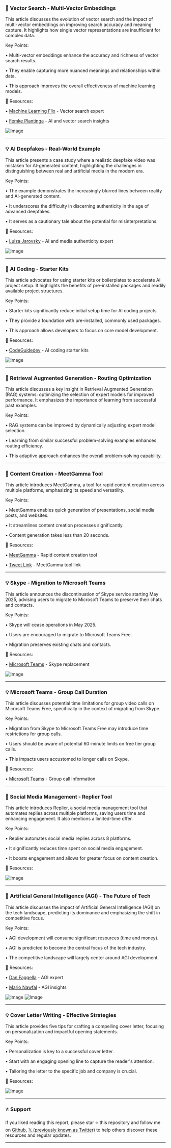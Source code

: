 ### 🤖 Vector Search - Multi-Vector Embeddings

This article discusses the evolution of vector search and the impact of multi-vector embeddings on improving search accuracy and meaning capture.  It highlights how single vector representations are insufficient for complex data.

Key Points:

• Multi-vector embeddings enhance the accuracy and richness of vector search results.


•  They enable capturing more nuanced meanings and relationships within data.


• This approach improves the overall effectiveness of machine learning models.


🔗 Resources:

• [Machine Learning Flix](https://x.com/machinelearnflx) -  Vector search expert


• [Femke Plantinga](https://x.com/femke_plantinga) -  AI and vector search insights


![Image](https://pbs.twimg.com/tweet_video_thumb/Gk4MclMXYAA6f7u.jpg)


---
### 💡 AI Deepfakes - Real-World Example

This article presents a case study where a realistic deepfake video was mistaken for AI-generated content, highlighting the challenges in distinguishing between real and artificial media in the modern era.

Key Points:

• The example demonstrates the increasingly blurred lines between reality and AI-generated content.


• It underscores the difficulty in discerning authenticity in the age of advanced deepfakes.


• It serves as a cautionary tale about the potential for misinterpretations.


🔗 Resources:

• [Luiza Jarovsky](https://x.com/LuizaJarovsky) -  AI and media authenticity expert


![Image](https://pbs.twimg.com/ext_tw_video_thumb/1895879844010807296/pu/img/Hts9gl9xf0nuKtqF.jpg)


---
### 🚀 AI Coding - Starter Kits

This article advocates for using starter kits or boilerplates to accelerate AI project setup. It highlights the benefits of pre-installed packages and readily available project structures.

Key Points:

• Starter kits significantly reduce initial setup time for AI coding projects.


• They provide a foundation with pre-installed, commonly used packages.


• This approach allows developers to focus on core model development.


🔗 Resources:

• [CodeGuidedev](https://x.com/CodeGuidedev) - AI coding starter kits


![Image](https://pbs.twimg.com/media/Gk-DPgqX0AA1xzM?format=jpg&name=small)


---
### 🤖 Retrieval Augmented Generation - Routing Optimization

This article discusses a key insight in Retrieval Augmented Generation (RAG) systems: optimizing the selection of expert models for improved performance.  It emphasizes the importance of learning from successful past examples.

Key Points:

• RAG systems can be improved by dynamically adjusting expert model selection.


• Learning from similar successful problem-solving examples enhances routing efficiency.


• This adaptive approach enhances the overall problem-solving capability.



---
### 🚀 Content Creation - MeetGamma Tool

This article introduces MeetGamma, a tool for rapid content creation across multiple platforms, emphasizing its speed and versatility.

Key Points:

• MeetGamma enables quick generation of presentations, social media posts, and websites.


• It streamlines content creation processes significantly.


•  Content generation takes less than 20 seconds.


🔗 Resources:

• [MeetGamma](https://x.com/MeetGamma) -  Rapid content creation tool


• [Tweet Link](https://t.co/95ZaUpK3VX) -  MeetGamma tool link


---
### 💡 Skype - Migration to Microsoft Teams

This article announces the discontinuation of Skype service starting May 2025, advising users to migrate to Microsoft Teams to preserve their chats and contacts.

Key Points:

• Skype will cease operations in May 2025.


•  Users are encouraged to migrate to Microsoft Teams Free.


• Migration preserves existing chats and contacts.


🔗 Resources:

• [Microsoft Teams](https://www.microsoft.com/en-us/microsoft-teams/group-chat-software) -  Skype replacement


![Image](https://pbs.twimg.com/media/Gk4XDttXsAAu5lO.jpg)


---
### 💡 Microsoft Teams - Group Call Duration

This article discusses potential time limitations for group video calls on Microsoft Teams Free, specifically in the context of migrating from Skype.

Key Points:

•  Migration from Skype to Microsoft Teams Free may introduce time restrictions for group calls.


• Users should be aware of potential 60-minute limits on free tier group calls.


• This impacts users accustomed to longer calls on Skype.



🔗 Resources:

• [Microsoft Teams](https://www.microsoft.com/en-us/microsoft-teams/group-chat-software) -  Group call information


---
### 🚀 Social Media Management - Replier Tool

This article introduces Replier, a social media management tool that automates replies across multiple platforms, saving users time and enhancing engagement.  It also mentions a limited-time offer.

Key Points:

• Replier automates social media replies across 8 platforms.


• It significantly reduces time spent on social media engagement.


• It boosts engagement and allows for greater focus on content creation.


🔗 Resources:

![Image](https://pbs.twimg.com/ext_tw_video_thumb/1895845935240151040/pu/img/1QU17sGuulYx77V6.jpg)


---
### 🤖 Artificial General Intelligence (AGI) - The Future of Tech

This article discusses the impact of Artificial General Intelligence (AGI) on the tech landscape, predicting its dominance and emphasizing the shift in competitive focus.

Key Points:

• AGI development will consume significant resources (time and money).


• AGI is predicted to become the central focus of the tech industry.


• The competitive landscape will largely center around AGI development.


🔗 Resources:

• [Dan Faggella](https://x.com/danfaggella) -  AGI expert


• [Mario Nawfal](https://x.com/MarioNawfal) -  AGI insights


![Image](https://pbs.twimg.com/media/Gk6wQzsWUAAuEOz?format=jpg&name=small)
![Image](https://pbs.twimg.com/media/Gk6wYsVXcAAf3KJ?format=jpg&name=360x360)


---
### 💡 Cover Letter Writing - Effective Strategies

This article provides five tips for crafting a compelling cover letter, focusing on personalization and impactful opening statements.

Key Points:

• Personalization is key to a successful cover letter.


•  Start with an engaging opening line to capture the reader's attention.


•  Tailoring the letter to the specific job and company is crucial.



🔗 Resources:

![Image](https://pbs.twimg.com/media/Gk94q70WIAAv4mw?format=jpg&name=small)


---

### ⭐️ Support

If you liked reading this report, please star ⭐️ this repository and follow me on [Github](https://github.com/Drix10), [𝕏 (previously known as Twitter)](https://x.com/DRIX_10_) to help others discover these resources and regular updates.

---